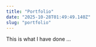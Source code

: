 ```yaml
---
title: "Portfolio"
date: "2025-10-28T01:49:49.140Z"
slug: "portfolio"
---
```



This is what I have done …


